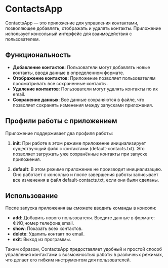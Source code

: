 # ContactsApp

ContactsApp — это приложение для управления контактами, позволяющее добавлять, отображать и удалять контакты. Приложение использует консольный интерфейс для взаимодействия с пользователем.

## Функциональность

- **Добавление контактов**: Пользователи могут добавлять новые контакты, вводя данные в определенном формате.
- **Отображение контактов**: Приложение позволяет пользователям просматривать все сохраненные контакты.
- **Удаление контактов**: Пользователи могут удалять контакты по их email.
- **Сохранение данных**: Все данные сохраняются в файле, что позволяет сохранять изменения между запусками приложения.

## Профили работы с приложением

Приложение поддерживает два профиля работы:

1. **init**: При работе в этом режиме приложение инициализирует существующий файл с контактами (default-contacts.txt). Это позволяет загружать уже сохранённые контакты при запуске приложения.

2. **default**: В этом режиме приложение не производит инициализацию. Оно работает с консолью и после завершения работы записывает все изменения в файл default-contacts.txt, если они были сделаны.

## Использование

После запуска приложения вы сможете вводить команды в консоли:

- **add**: Добавить нового пользователя. Введите данные в формате: ФИО;номер телефона;email.
- **show**: Показать всех контактов.
- **delete**: Удалить контакт по email.
- **exit**: Выход из программы.

Таким образом, ContactsApp предоставляет удобный и простой способ управления контактами с возможностью работы в различных режимах, что делает его гибким инструментом для пользователей.
